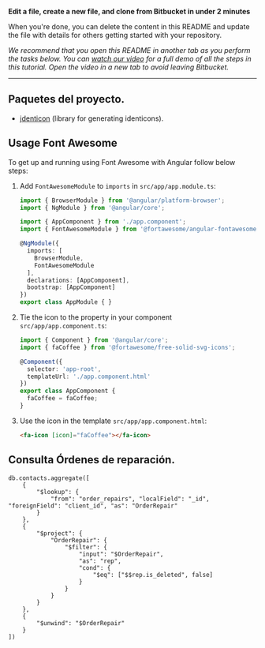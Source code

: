 **Edit a file, create a new file, and clone from Bitbucket in under 2 minutes**

When you're done, you can delete the content in this README and update the file with details for others getting started
with your repository.

*We recommend that you open this README in another tab as you perform the tasks below. You
can [watch our video](https://youtu.be/0ocf7u76WSo) for a full demo of all the steps in this tutorial. Open the video in
a new tab to avoid leaving Bitbucket.*

---

## Paquetes del proyecto.

- [jdenticon](https://github.com/dmester/jdenticon) (library for generating identicons).

## Usage Font Awesome

To get up and running using Font Awesome with Angular follow below steps:

1. Add `FontAwesomeModule` to `imports` in
   `src/app/app.module.ts`:

    ```typescript
    import { BrowserModule } from '@angular/platform-browser';
    import { NgModule } from '@angular/core';
    
    import { AppComponent } from './app.component';
    import { FontAwesomeModule } from '@fortawesome/angular-fontawesome';
    
    @NgModule({
      imports: [
        BrowserModule,
        FontAwesomeModule
      ],
      declarations: [AppComponent],
      bootstrap: [AppComponent]
    })
    export class AppModule { }
    ```

2. Tie the icon to the property in your component
   `src/app/app.component.ts`:

    ```typescript
    import { Component } from '@angular/core';
    import { faCoffee } from '@fortawesome/free-solid-svg-icons';
    
    @Component({
      selector: 'app-root',
      templateUrl: './app.component.html'
    })
    export class AppComponent {
      faCoffee = faCoffee;
    }
    ```

3. Use the icon in the template
   `src/app/app.component.html`:

    ```html
    <fa-icon [icon]="faCoffee"></fa-icon>
    ```

## Consulta Órdenes de reparación.

```
db.contacts.aggregate([
    {
        "$lookup": {
            "from": "order_repairs", "localField": "_id", "foreignField": "client_id", "as": "OrderRepair"
        }
    },
    {
        "$project": {
            "OrderRepair": {
                "$filter": {
                    "input": "$OrderRepair",
                    "as": "rep",
                    "cond": {
                        "$eq": ["$$rep.is_deleted", false]
                    }
                }
            }
        }
    },
    {
        "$unwind": "$OrderRepair"
    }
])
```

